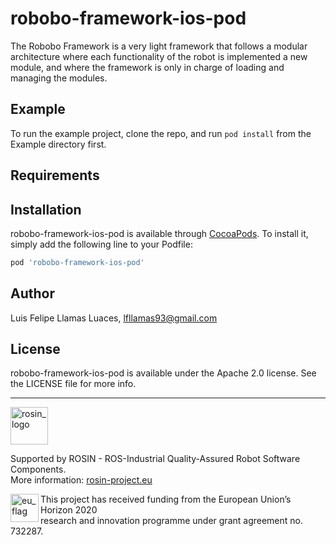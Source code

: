 # robobo-framework-ios-pod

The Robobo Framework is a very light framework that follows a modular architecture where each functionality of the robot is implemented a new module, and where the framework is only in charge of loading and managing the modules.

## Example

To run the example project, clone the repo, and run `pod install` from the Example directory first.

## Requirements

## Installation

robobo-framework-ios-pod is available through [CocoaPods](https://cocoapods.org). To install
it, simply add the following line to your Podfile:

```ruby
pod 'robobo-framework-ios-pod'
```

## Author

Luis Felipe Llamas Luaces, lfllamas93@gmail.com

## License

robobo-framework-ios-pod is available under the Apache 2.0 license. See the LICENSE file for more info.

***
<!-- 
    ROSIN acknowledgement from the ROSIN press kit
    @ https://github.com/rosin-project/press_kit
-->

<a href="http://rosin-project.eu">
  <img src="http://rosin-project.eu/wp-content/uploads/rosin_ack_logo_wide.png" 
       alt="rosin_logo" height="60" >
</a>

Supported by ROSIN - ROS-Industrial Quality-Assured Robot Software Components.  
More information: <a href="http://rosin-project.eu">rosin-project.eu</a>

<img src="http://rosin-project.eu/wp-content/uploads/rosin_eu_flag.jpg" 
     alt="eu_flag" height="45" align="left" >  

This project has received funding from the European Union’s Horizon 2020  
research and innovation programme under grant agreement no. 732287. 
